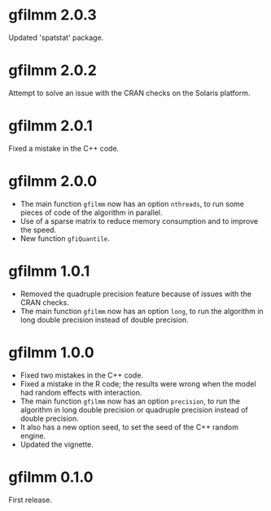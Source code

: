 # gfilmm 2.0.3

Updated 'spatstat' package.


# gfilmm 2.0.2

Attempt to solve an issue with the CRAN checks on the Solaris platform.


# gfilmm 2.0.1

Fixed a mistake in the C++ code.


# gfilmm 2.0.0

* The main function `gfilmm` now has an option `nthreads`, to run some pieces of code of the algorithm in parallel. 
* Use of a sparse matrix to reduce memory consumption and to improve the speed.
* New function `gfiQuantile`.


# gfilmm 1.0.1

* Removed the quadruple precision feature because of issues with the CRAN checks.
* The main function `gfilmm` now has an option `long`, to run the algorithm in 
long double precision instead of double precision.


# gfilmm 1.0.0

* Fixed two mistakes in the C++ code.
* Fixed a mistake in the R code; the results were wrong when the model had random effects with interaction.
* The main function `gfilmm` now has an option `precision`, to run the algorithm in long double precision or quadruple precision instead of double precision.
* It also has a new option seed, to set the seed of the C++ random engine.
* Updated the vignette.


# gfilmm 0.1.0

First release.
